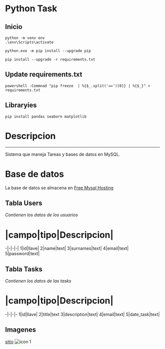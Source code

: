 # Python Task

## Inicio

```
python -m venv env
.\env\Scripts\activate

python.exe -m pip install --upgrade pip

pip install --upgrade -r requirements.txt
```

## Update requirements.txt

```
powershell -Commnad "pip freeze  | %{$_.split('==')[0]} | %{$_}" > requirements.txt
```

## Libraryies

```
pip install pandas seaborn matplotlib
```

# Descripcion

---
Sistema que maneja Tareas y bases de datos en MySQL.

# Base de datos

La base de datos se almacena en [Free Mysql Hosting](*https://www.freemysqlhosting.net/)

## Tabla Users

_Contienen los datos de los usuarios_

# |campo|tipo|Descripcion|
-|-|-|-|
1|id|llave|
2|name|text|
3|surnames|text|
4|email|text|
5|password|text|

## Tabla Tasks

_Contienen los datos de las tasks_

# |campo|tipo|Descripcion|
-|-|-|-
1|id|llave|
2|title|text
3|description|text|
4|email|text|
5|date_task|text|


## Imagenes

[sitio](https://friconix.com/icon/fi-xnsuxl-user-solid/)
![icon 1](static\images\plus-circle-solid.svg)